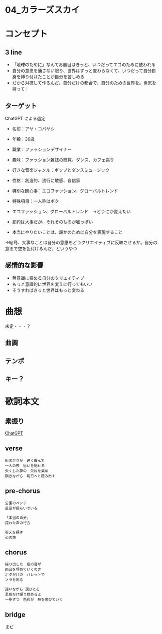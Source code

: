 # 04_カラーズスカイ

# コンセプト
## 3 line
- 「地球のために」なんてお題目はきっと、いつだってエゴのために使われる
- 自分の意思を通さない限り、世界はずっと変わらなくて、いつだって自分自身を縛り付けたことが自分を苦しめる
- だから対抗して作るんだ。自分だけの都合で、自分のための世界を。勇気を持って！

## ターゲット
ChatGPT による選定

- 名前：アヤ・コバヤシ
- 年齢：30歳
- 職業：ファッションデザイナー
- 趣味：ファッション雑誌の閲覧、ダンス、カフェ巡り
- 好きな音楽ジャンル：ポップとダンスミュージック
- 性格：創造的、流行に敏感、自信家
- 特別な関心事：エコファッション、グローバルトレンド
- 特殊項目：一人称はボク

- エコファッション、グローバルトレンド　→どうにか変えたい
- 節約は大事だが、それそのものが嘘っぽい
- 本当にやりたいことは、誰かのために自分を表現すること

→結局、大事なことは自分の意思をどうクリエイティブに反映させるか。自分の意思で空を色付けるんだ、というやつ

## 感情的な影響
- 無意識に狭める自分のクリエイティブ
- もっと意識的に世界を変えに行ってもいい
- そうすればきっと世界はもっと変わる

# 曲想
未定・・・？

## 曲調
## テンポ
## キー？


# 歌詞本文

## 素振り
[ChatGPT](https://chat.openai.com/share/07cc3d2a-ff05-4864-9c04-645f05c29ae9)


## verse

```
街の灯りが　遠く霞んで
一人の夜　思いを馳せる
失くした夢の　欠片を集め
躓きながら　明日へと踏み出す
```

## pre-chorus
```
公園のベンチ
星空が揺らいでいる

「本当の自分」
掠れた声の行方

答えを探す
心の旅
```

## chorus
```
繰り出した　足の音が
雨音を埋めていくのさ
ボクだけの　パレットで
ソラを彩る

迷いながら 選びとる
勇気だけ握り締めるよ
一歩ずつ　色彩が　熱を帯びていく
```

## bridge

まだ